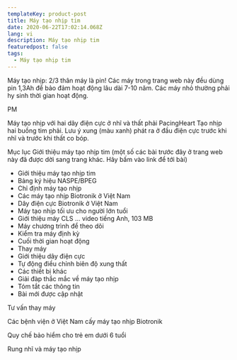```yaml
---
templateKey: product-post
title: Máy tạo nhịp tim
date: 2020-06-22T17:02:14.068Z
lang: vi
description: Máy tạo nhịp tim
featuredpost: false
tags:
  - Máy tạo nhịp tim
---
```


Máy tạo nhịp: 2/3 thân máy là pin! Các máy trong trang web này đều dùng pin 1,3Ah để bảo đảm hoạt động lâu dài 7-10 năm. Các máy nhỏ thường phải hy sinh thời gian hoạt động.

PM

Máy tạo nhịp với hai dây điện cực ở nhĩ và thất phải
PacingHeart
Tạo nhịp hai buồng tim phải.
Lưu ý xung (màu xanh) phát ra ở đầu điện cực trước khi nhĩ và trước khi thất co bóp.


Mục lục
Giới thiệu máy tạo nhịp tim (một số các bài trước đây ở trang web này đã được dời sang trang khác. Hãy bấm vào link để tới bài)

- Giới thiệu máy tạo nhịp tim
- Bảng ký hiệu NASPE/BPEG
- Chỉ định máy tạo nhịp
- Các máy tạo nhịp Biotronik ở Việt Nam
- Dây điện cực Biotronik ở Việt Nam
- Máy tạo nhịp tối ưu cho người lớn tuổi
- Giới thiệu máy CLS ... video tiếng Anh, 103 MB
- Máy chương trình để theo dõi
- Kiểm tra máy định kỳ
- Cuối thời gian hoạt động
- Thay máy
- Giới thiệu dây điện cực
- Tự động điều chỉnh biên độ xung thất
- Các thiết bị khác
- Giải đàp thắc mắc về máy tạo nhịp
- Tóm tắt các thông tin
- Bài mới được cập nhật 

Tư vấn thay máy

Các bệnh viện ở Việt Nam cấy máy tạo nhịp Biotronik

Quy chế bảo hiểm cho trẻ em dưới 6 tuổi

Rung nhĩ và máy tạo  nhịp